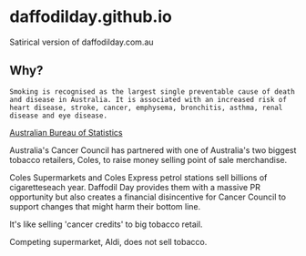 # daffodilday.github.io

Satirical version of daffodilday.com.au

## Why?

```
Smoking is recognised as the largest single preventable cause of death and disease in Australia. It is associated with an increased risk of heart disease, stroke, cancer, emphysema, bronchitis, asthma, renal disease and eye disease.
```
[Australian Bureau of Statistics](http://www.abs.gov.au/ausstats/abs@.nsf/Lookup/by+Subject/4125.0~Jan+2012~Main+Features~Smoking~3320)


Australia's Cancer Council has partnered with one of Australia's two biggest tobacco retailers, Coles, to raise money selling point of sale merchandise.

Coles Supermarkets and Coles Express petrol stations sell billions of cigaretteseach year. Daffodil Day provides them with a massive PR opportunity but also creates a financial disincentive for Cancer Council to support changes that might harm their bottom line.

It's like selling 'cancer credits' to big tobacco retail.

Competing supermarket, Aldi, does not sell tobacco.
